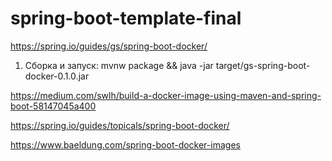 # spring-boot-template-final


https://spring.io/guides/gs/spring-boot-docker/
1. Сборка и запуск: mvnw package && java -jar target/gs-spring-boot-docker-0.1.0.jar

https://medium.com/swlh/build-a-docker-image-using-maven-and-spring-boot-58147045a400

https://spring.io/guides/topicals/spring-boot-docker/

https://www.baeldung.com/spring-boot-docker-images
